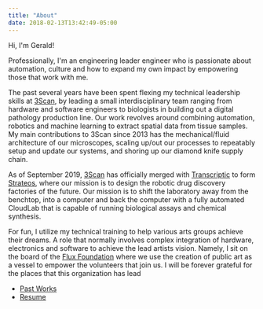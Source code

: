 ```yaml
---
title: "About"
date: 2018-02-13T13:42:49-05:00
---
```


Hi, I'm Gerald!

Professionally, I'm an engineering leader engineer who is passionate about automation, culture and how to expand my own impact by empowering those that work with me.

The past several years have been spent flexing my technical leadership skills at [3Scan](http://www.3scan.com), by leading a small interdisciplinary team ranging from hardware and software engineers to biologists in building out a digital pathology production line. Our work revolves around combining automation, robotics and machine learning to extract spatial data from tissue samples. My main contributions to 3Scan since 2013 has the mechanical/fluid architecture of our microscopes, scaling up/out our processes to repeatably setup and update our systems, and shoring up our diamond knife supply chain.

As of September 2019, [3Scan](http://www.3scan.com) has officially merged with [Transcriptic](http://www.transcriptic.com) to form [Strateos](http://www.strateos.com), where our mission is to design the robotic drug discovery factories of the future. Our mission is to shift the laboratory away from the benchtop, into a computer and back the computer with a fully automated CloudLab that is capable of running biological assays and chemical synthesis.

For fun, I utilize my technical training to help various arts groups achieve their dreams. A role that normally involves complex integration of hardware, electronics and software to achieve the lead artists vision.  Namely, I sit on the board of the [Flux Foundation](http://www.fluxfoundation.org) where we use the creation of public art as a vessel to empower the volunteers that join us. I will be forever grateful for the places that this organization has lead 

* [Past Works](/works)
* [Resume](/resume/gspencer_eng.pdf)

